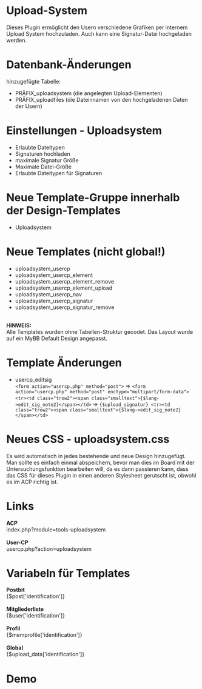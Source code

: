 # Upload-System
Dieses Plugin ermöglicht den Usern verschiedene Grafiken per internem Upload System hochzuladen. Auch kann eine Signatur-Datei hochgeladen werden.

# Datenbank-Änderungen
hinzugefügte Tabelle:
- PRÄFIX_uploadsystem (die angelegten Upload-Elementen)
- PRÄFIX_uploadfiles (die Dateinnamen von den hochgeladenen Daten der Usern)

# Einstellungen - Uploadsystem
- Erlaubte Dateitypen
- Signaturen hochladen
- maximale Signatur Größe
- Maximale Datei-Größe
- Erlaubte Dateitypen für Signaturen

# Neue Template-Gruppe innerhalb der Design-Templates
- Uploadsystem

# Neue Templates (nicht global!)
- uploadsystem_usercp
- uploadsystem_usercp_element
- uploadsystem_usercp_element_remove
- uploadsystem_usercp_element_upload
- uploadsystem_usercp_nav
- uploadsystem_usercp_signatur
- uploadsystem_usercp_signatur_remove<br>
<br>
<b>HINWEIS:</b><br>
Alle Templates wurden ohne Tabellen-Struktur gecodet. Das Layout wurde auf ein MyBB Default Design angepasst.

# Template Änderungen
- usercp_editsig <br> 
```<form action="usercp.php" method="post">``` => ```<form action="usercp.php" method="post" enctype="multipart/form-data">```<br>
```<tr><td class="trow2"><span class="smalltext">{$lang->edit_sig_note2}</span></td>``` => ```{$upload_signatur} <tr><td class="trow2"><span class="smalltext">{$lang->edit_sig_note2}</span></td>```

# Neues CSS - uploadsystem.css
Es wird automatisch in jedes bestehende und neue Design hinzugefügt. Man sollte es einfach einmal abspeichern, bevor man dies im Board mit der Untersuchungsfunktion bearbeiten will, da es dann passieren kann, dass das CSS für dieses Plugin in einen anderen Stylesheet gerutscht ist, obwohl es im ACP richtig ist.

# Links
<b>ACP</b><br>
index.php?module=tools-uploadsystem<br>
<br>
<b>User-CP</b><br>
usercp.php?action=uploadsystem

# Variabeln für Templates
<b>Postbit</b><br>
{$post['identification']}<br>
<br>
<b>Mitgliederliste</b><br>
{$user['identification']}<br>
<br>
<b>Profil</b><br>
{$memprofile['identification']}<br>
<br>
<b>Global</b><br>
{$upload_data['identification']}

# Demo

